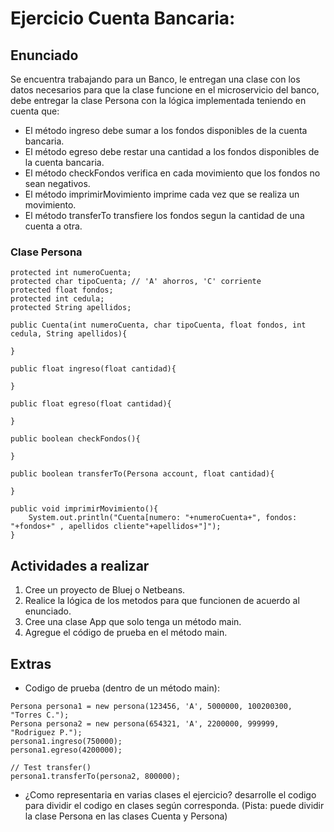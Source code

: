 # Ejercicio Cuenta Bancaria:

## Enunciado
Se encuentra trabajando para un Banco, le entregan una clase con los datos necesarios para que la clase funcione en el microservicio del banco, debe entregar la clase Persona con la lógica implementada teniendo en cuenta que:

- El método ingreso debe sumar a los fondos disponibles de la cuenta bancaria.
- El método egreso debe restar una cantidad a los fondos disponibles de la cuenta bancaria. 
- El método checkFondos verifica en cada movimiento que los fondos no sean negativos.
- El método imprimirMovimiento imprime cada vez que se realiza un movimiento.
- El método transferTo transfiere los fondos segun la cantidad de una cuenta a otra.

### Clase Persona
```
protected int numeroCuenta;
protected char tipoCuenta; // 'A' ahorros, 'C' corriente
protected float fondos;
protected int cedula;
protected String apellidos;

public Cuenta(int numeroCuenta, char tipoCuenta, float fondos, int cedula, String apellidos){

}

public float ingreso(float cantidad){

}

public float egreso(float cantidad){
    
}

public boolean checkFondos(){

}

public boolean transferTo(Persona account, float cantidad){

}

public void imprimirMovimiento(){
    System.out.println("Cuenta[numero: "+numeroCuenta+", fondos: "+fondos+" , apellidos cliente"+apellidos+"]");
}
```

## Actividades a realizar

1. Cree un proyecto de Bluej o Netbeans.
2. Realice la lógica de los metodos para que funcionen de acuerdo al enunciado.
3. Cree una clase App que solo tenga un método main.
5. Agregue el código de prueba en el método main.

## Extras
- Codigo de prueba (dentro de un método main):
```
Persona persona1 = new persona(123456, 'A', 5000000, 100200300, "Torres C.");
Persona persona2 = new persona(654321, 'A', 2200000, 999999, "Rodriguez P.");
persona1.ingreso(750000);
persona1.egreso(4200000);

// Test transfer()
persona1.transferTo(persona2, 800000); 
```
- ¿Como representaria en varias clases el ejercicio? desarrolle el codigo para dividir el codigo en clases según corresponda. (Pista: puede dividir la clase Persona en las clases Cuenta y Persona)